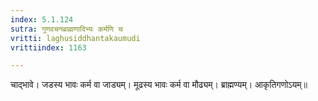 ```yaml
---
index: 5.1.124
sutra: गुणवचनब्राह्मणादिभ्यः कर्मणि च
vritti: laghusiddhantakaumudi
vrittiindex: 1163

---
```

चाद्भावे। जडस्य भावः कर्म वा जाड्यम्। मूढस्य भावः कर्म वा मौढ्यम्। ब्राह्मण्यम्। आकृतिगणोऽयम्॥